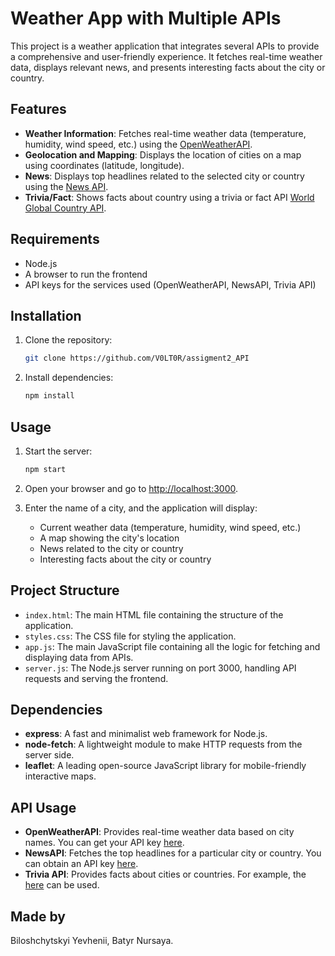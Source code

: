 # Weather App with Multiple APIs

This project is a weather application that integrates several APIs to provide a comprehensive and user-friendly experience. It fetches real-time weather data, displays relevant news, and presents interesting facts about the city or country.

## Features

- **Weather Information**: Fetches real-time weather data (temperature, humidity, wind speed, etc.) using the [OpenWeatherAPI](https://openweathermap.org/api).
- **Geolocation and Mapping**: Displays the location of cities on a map using coordinates (latitude, longitude).
- **News**: Displays top headlines related to the selected city or country using the [News API](https://newsapi.org/).
- **Trivia/Fact**: Shows facts about country using a trivia or fact API [World Global Country API](https://continentl.com/).

## Requirements

- Node.js
- A browser to run the frontend
- API keys for the services used (OpenWeatherAPI, NewsAPI, Trivia API)

## Installation

1. Clone the repository:
    ```bash
    git clone https://github.com/V0LT0R/assigment2_API
    ```

2. Install dependencies:
    ```bash
    npm install
    ```

## Usage

1. Start the server:
    ```bash
    npm start
    ```

2. Open your browser and go to [http://localhost:3000](http://localhost:3000).

3. Enter the name of a city, and the application will display:
   - Current weather data (temperature, humidity, wind speed, etc.)
   - A map showing the city's location
   - News related to the city or country
   - Interesting facts about the city or country

## Project Structure

- `index.html`: The main HTML file containing the structure of the application.
- `styles.css`: The CSS file for styling the application.
- `app.js`: The main JavaScript file containing all the logic for fetching and displaying data from APIs.
- `server.js`: The Node.js server running on port 3000, handling API requests and serving the frontend.

## Dependencies

- **express**: A fast and minimalist web framework for Node.js.
- **node-fetch**: A lightweight module to make HTTP requests from the server side.
- **leaflet**: A leading open-source JavaScript library for mobile-friendly interactive maps.

## API Usage

- **OpenWeatherAPI**: Provides real-time weather data based on city names. You can get your API key [here](https://openweathermap.org/api).
- **NewsAPI**: Fetches the top headlines for a particular city or country. You can obtain an API key [here](https://newsapi.org/).
- **Trivia API**: Provides facts about cities or countries. For example, the [here](https://continentl.com/) can be used.

## Made by
Biloshchytskyi Yevhenii, Batyr Nursaya.

